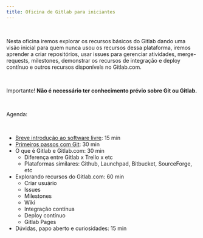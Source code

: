 ```yaml
---
title: Oficina de Gitlab para iniciantes
---
```


<br/>

Nesta oficina iremos explorar os recursos básicos do Gitlab dando uma visão
inicial para quem nunca usou os recursos dessa plataforma, iremos aprender a
criar repositórios, usar issues para gerenciar atividades, merge-requests,
milestones, demonstrar os recursos de integração e deploy contínuo e outros
recursos disponívels no Gitlab.com.

<br/>

Importante! **Não é necessário ter conhecimento prévio sobre Git ou Gitlab.**

<br/>

Agenda:

<br/>

* [Breve introdução ao software livre](/software-livre): 15 min
* [Primeiros passos com Git](/git): 30 min
* O que é Gitlab e Gitlab.com: 30 min
  * Diferença entre Gitlab x Trello x etc
  * Plataformas similares: Github, Launchpad, Bitbucket, SourceForge, etc
* Explorando recursos do Gitlab.com: 60 min
  * Criar usuário
  * Issues
  * Milestones
  * Wiki
  * Integração contínua
  * Deploy contínuo
  * Gitlab Pages
* Dúvidas, papo aberto e curiosidades: 15 min
